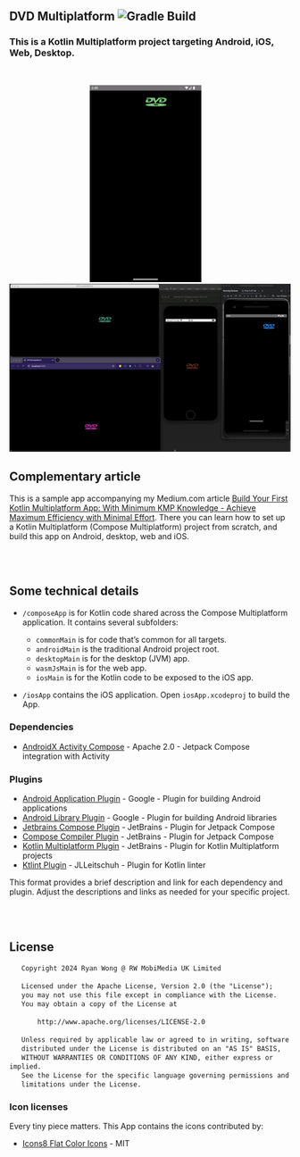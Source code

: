 ## DVD Multiplatform ![Gradle Build](https://github.com/ryanw-mobile/dvd-multiplatform/actions/workflows/main_build.yml/badge.svg)

### This is a Kotlin Multiplatform project targeting Android, iOS, Web, Desktop.

<br />
<p align="center">
  <img src="https://github.com/ryanw-mobile/dvd-multiplatform/blob/main/screenshot/240611_android_animated.gif" width="200" />&nbsp;&nbsp;&nbsp;&nbsp;
  <img src="https://github.com/ryanw-mobile/dvd-multiplatform/blob/main/screenshot/240611_all_animated.gif" width="600" />
<br />

## Complementary article

This is a sample app accompanying my Medium.com article [Build Your First Kotlin Multiplatform App: With Minimum KMP Knowledge - Achieve Maximum Efficiency with Minimal Effort](https://medium.com/@callmeryan/build-your-first-kotlin-multiplatform-app-with-minimum-kmp-knowledge-acc894dc270f). There you can learn how to set up a Kotlin Multiplatform (Compose Multiplatform) project from scratch, and build this app on Android, desktop, web and iOS.

<br />
<br />

## Some technical details

* `/composeApp` is for Kotlin code shared across the Compose Multiplatform application.
  It contains several subfolders:
    - `commonMain` is for code that’s common for all targets.
    - `androidMain` is the traditional Android project root.
    - `desktopMain` is for the desktop (JVM) app.
    - `wasmJsMain` is for the web app.
    - `iosMain` is for the Kotlin code to be exposed to the iOS app.

* `/iosApp` contains the iOS application. Open `iosApp.xcodeproj` to build the App.

### Dependencies

* [AndroidX Activity Compose](https://developer.android.com/jetpack/androidx/releases/activity) - Apache 2.0 - Jetpack Compose integration with Activity

### Plugins

* [Android Application Plugin](https://developer.android.com/studio/build/gradle-plugin-3-0-0-migration) - Google - Plugin for building Android applications
* [Android Library Plugin](https://developer.android.com/studio/build/gradle-plugin-3-0-0-migration) - Google - Plugin for building Android libraries
* [Jetbrains Compose Plugin](https://github.com/JetBrains/compose-jb) - JetBrains - Plugin for Jetpack Compose
* [Compose Compiler Plugin](https://developer.android.com/jetpack/compose) - JetBrains - Plugin for Jetpack Compose
* [Kotlin Multiplatform Plugin](https://kotlinlang.org/docs/multiplatform.html) - JetBrains - Plugin for Kotlin Multiplatform projects
* [Ktlint Plugin](https://github.com/JLLeitschuh/ktlint-gradle) - JLLeitschuh - Plugin for Kotlin linter

This format provides a brief description and link for each dependency and plugin. Adjust the descriptions and links as needed for your specific project.

<br />
<br />

## License

```
   Copyright 2024 Ryan Wong @ RW MobiMedia UK Limited

   Licensed under the Apache License, Version 2.0 (the "License");
   you may not use this file except in compliance with the License.
   You may obtain a copy of the License at

       http://www.apache.org/licenses/LICENSE-2.0

   Unless required by applicable law or agreed to in writing, software
   distributed under the License is distributed on an "AS IS" BASIS,
   WITHOUT WARRANTIES OR CONDITIONS OF ANY KIND, either express or implied.
   See the License for the specific language governing permissions and
   limitations under the License.
```

### Icon licenses

Every tiny piece matters. This App contains the icons contributed by:

* [Icons8 Flat Color Icons](https://github.com/icons8/flat-Color-icons) - MIT
